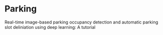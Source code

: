 # Parking
Real-time image-based parking occupancy detection and automatic parking slot deliniation using deep learning: A tutorial

